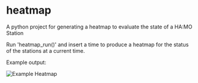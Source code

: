 # heatmap
A python project for generating a heatmap to evaluate the state of a HA:MO Station

Run 'heatmap_run()' and insert a time to produce a heatmap for the status of the stations at a current time.

Example output:

![Example Heatmap](https://i.imgur.com/HCOFzNwl.png)
